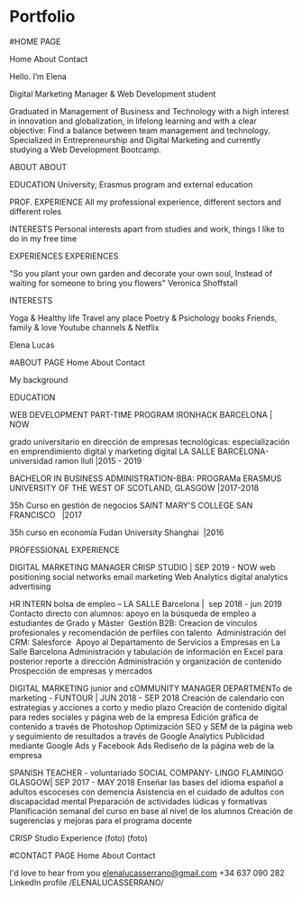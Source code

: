 # Portfolio
#HOME PAGE
<i class="fab fa-linkedin"></i>

<i class="fab fa-github-square"></i>

<i class="fab fa-google-drive"></i>

Home
About
Contact

Hello. I’m Elena

Digital Marketing Manager & Web Development student

Graduated in Management of Business and Technology with a high interest in innovation and globalization, in lifelong learning and with a clear objective: Find a balance between team management and technology. Specialized in Entrepreneurship and Digital Marketing and currently studying a Web Development Bootcamp.

ABOUT
ABOUT


<i class="fas fa-graduation-cap"></i>
EDUCATION
University, Erasmus program and external education

<i class="fas fa-briefcase"></i>
PROF. EXPERIENCE
All my professional experience, different sectors and different roles

<i class="fas fa-thumbs-up"></i>
INTERESTS
Personal interests apart from studies and work, things I like to do in my free time

EXPERIENCES
EXPERIENCES

"So you plant your own garden and decorate your own soul, Instead of waiting for someone to bring you flowers"
Veronica Shoffstall

INTERESTS

<i class="fas fa-heartbeat"></i>

<i class="fas fa-plane"></i>

<i class="fas fa-book-open"></i>

<i class="fas fa-users"></i>

<i class="fab fa-youtube"></i>

Yoga & Healthy life
Travel any place
Poetry & Psichology books
Friends, family & love
Youtube channels & Netflix

Elena Lucas


#ABOUT PAGE
Home
About
Contact

My background

EDUCATION

WEB DEVELOPMENT PART-TIME PROGRAM
IRONHACK BARCELONA   | NOW

grado universitario en dirección de empresas tecnológicas: especialización en emprendimiento digital y marketing digital
LA SALLE BARCELONA-universidad ramon llull     |2015 - 2019

BACHELOR IN BUSINESS ADMINISTRATION-BBA: PROGRAMa ERASMUS 
UNIVERSITY OF THE WEST OF SCOTLAND, GLASGOW    |2017-2018

35h Curso en gestión de negocios
SAINT MARY'S COLLEGE SAN FRANCISCO   |2017

35h curso en economía
Fudan University Shanghai  |2016

PROFESSIONAL EXPERIENCE

DIGITAL MARKETING MANAGER
CRISP STUDIO | SEP 2019 - NOW
web positioning
social networks
email marketing
Web Analytics
digital analytics
advertising

HR INTERN
bolsa de empleo – LA SALLE Barcelona |  sep 2018 - jun 2019
Contacto directo con alumnos: apoyo en la búsqueda de empleo a estudiantes de Grado y Máster 
Gestión B2B: Creacion de vínculos profesionales y recomendación de perfiles con talento 
Administración del CRM: Salesforce 
Apoyo al Departamento de Servicios a Empresas en La Salle Barcelona
Administración y tabulación de información en Excel para posterior reporte a dirección
Administración y organización de contenido
Prospección de empresas y mercados

DIGITAL MARKETING junior and cOMMUNITY MANAGER
DEPARTMENTo de marketing - FUNTOUR | JUN 2018 - SEP 2018
Creación de calendario con estrategias y acciones a corto y medio plazo
Creación de contenido digital para redes sociales y página web de la empresa
Edición gráfica de contenido a través de Photoshop
Optimización SEO y SEM de la página web y seguimiento de resultados a través de Google Analytics
Publicidad mediante Google Ads y Facebook Ads
Rediseño de la página web de la empresa

SPANISH TEACHER - voluntariado
SOCIAL COMPANY- LINGO FLAMINGO GLASGOW| SEP 2017 - MAY 2018
Enseñar las bases del idioma español a adultos escoceses con demencia
Asistencia en el cuidado de adultos con discapacidad mental
Preparación de actividades lúdicas y formativas
Planificación semanal del curso en base al nivel de los alumnos
Creación de sugerencias y mejoras para el programa docente

CRISP Studio Experience
(foto)
(foto)

#CONTACT PAGE
Home
About
Contact

I'd love to hear from you
elenalucasserrano@gmail.com
+34 637 090 282
LinkedIn profile /ELENALUCASSERRANO/

<i class="fas fa-envelope"></i>

<i class="fab fa-whatsapp-square"></i>

<i class="fab fa-linkedin"></i>

<i class="fab fa-github-square"></i>


